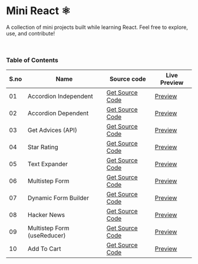 # Mini React ⚛️
A collection of mini projects built while learning React. Feel free to explore, use, and contribute!

<br>

### Table of Contents
| S.no | Name              | Source code                                   | Live Preview                                |
|------|-------------------|-----------------------------------------------|---------------------------------------------|
| 01 | Accordion Independent | [Get Source Code](https://github.com/azlibdar/r-accordion-independent) | [Preview](https://accordion-independent.netlify.app/) |
| 02 | Accordion Dependent | [Get Source Code](https://github.com/azlibdar/r-accordion-dependent) | [Preview](https://accordion-dependent.netlify.app/) |
| 03 | Get Advices (API) | [Get Source Code](https://github.com/azlibdar/r-get-advices) | [Preview](https://get-advices.netlify.app/) |
| 04 | Star Rating | [Get Source Code](https://github.com/azlibdar/r-star-rating) | [Preview](https://r-star-rating.netlify.app/) |
| 05 | Text Expander | [Get Source Code](https://github.com/azlibdar/r-text-expander) | [Preview](https://r-text-expander.netlify.app/) |
| 06 | Multistep Form | [Get Source Code](https://github.com/azlibdar/r-multistep-form) | [Preview](https://r-multistep-form.netlify.app/) |
| 07 | Dynamic Form Builder | [Get Source Code](https://github.com/azlibdar/r-form-builder) | [Preview](https://r-form-builder.netlify.app/) |
| 08 | Hacker News | [Get Source Code](https://github.com/azlibdar/hacker-news) | [Preview](https://r-hacker-news.netlify.app/) |
| 09 | Multistep Form (useReducer) | [Get Source Code](https://github.com/azlibdar/r-multistep-form-reducer) | [Preview](https://r-multistep-form.netlify.app/) |
| 10 | Add To Cart | [Get Source Code](https://github.com/azlibdar/r-add-to-cart) | [Preview](https://r-add-to-cart.netlify.app/) |

